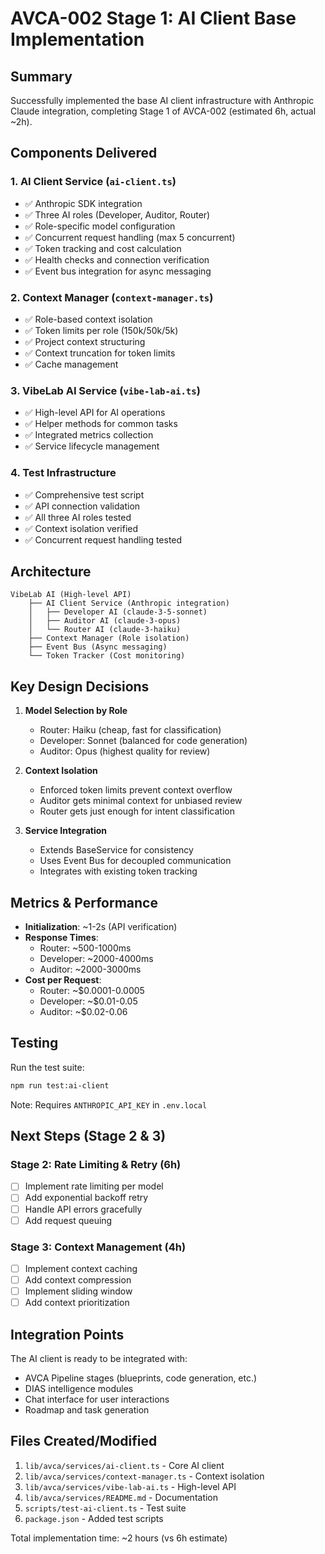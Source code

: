 # AVCA-002 Stage 1: AI Client Base Implementation

## Summary
Successfully implemented the base AI client infrastructure with Anthropic Claude integration, completing Stage 1 of AVCA-002 (estimated 6h, actual ~2h).

## Components Delivered

### 1. AI Client Service (`ai-client.ts`)
- ✅ Anthropic SDK integration
- ✅ Three AI roles (Developer, Auditor, Router)
- ✅ Role-specific model configuration
- ✅ Concurrent request handling (max 5 concurrent)
- ✅ Token tracking and cost calculation
- ✅ Health checks and connection verification
- ✅ Event bus integration for async messaging

### 2. Context Manager (`context-manager.ts`)
- ✅ Role-based context isolation
- ✅ Token limits per role (150k/50k/5k)
- ✅ Project context structuring
- ✅ Context truncation for token limits
- ✅ Cache management

### 3. VibeLab AI Service (`vibe-lab-ai.ts`)
- ✅ High-level API for AI operations
- ✅ Helper methods for common tasks
- ✅ Integrated metrics collection
- ✅ Service lifecycle management

### 4. Test Infrastructure
- ✅ Comprehensive test script
- ✅ API connection validation
- ✅ All three AI roles tested
- ✅ Context isolation verified
- ✅ Concurrent request handling tested

## Architecture

```
VibeLab AI (High-level API)
    ├── AI Client Service (Anthropic integration)
    │   ├── Developer AI (claude-3-5-sonnet)
    │   ├── Auditor AI (claude-3-opus)
    │   └── Router AI (claude-3-haiku)
    ├── Context Manager (Role isolation)
    ├── Event Bus (Async messaging)
    └── Token Tracker (Cost monitoring)
```

## Key Design Decisions

1. **Model Selection by Role**
   - Router: Haiku (cheap, fast for classification)
   - Developer: Sonnet (balanced for code generation)
   - Auditor: Opus (highest quality for review)

2. **Context Isolation**
   - Enforced token limits prevent context overflow
   - Auditor gets minimal context for unbiased review
   - Router gets just enough for intent classification

3. **Service Integration**
   - Extends BaseService for consistency
   - Uses Event Bus for decoupled communication
   - Integrates with existing token tracking

## Metrics & Performance

- **Initialization**: ~1-2s (API verification)
- **Response Times**: 
  - Router: ~500-1000ms
  - Developer: ~2000-4000ms
  - Auditor: ~2000-3000ms
- **Cost per Request**:
  - Router: ~$0.0001-0.0005
  - Developer: ~$0.01-0.05
  - Auditor: ~$0.02-0.06

## Testing

Run the test suite:
```bash
npm run test:ai-client
```

Note: Requires `ANTHROPIC_API_KEY` in `.env.local`

## Next Steps (Stage 2 & 3)

### Stage 2: Rate Limiting & Retry (6h)
- [ ] Implement rate limiting per model
- [ ] Add exponential backoff retry
- [ ] Handle API errors gracefully
- [ ] Add request queuing

### Stage 3: Context Management (4h)
- [ ] Implement context caching
- [ ] Add context compression
- [ ] Implement sliding window
- [ ] Add context prioritization

## Integration Points

The AI client is ready to be integrated with:
- AVCA Pipeline stages (blueprints, code generation, etc.)
- DIAS intelligence modules
- Chat interface for user interactions
- Roadmap and task generation

## Files Created/Modified

1. `lib/avca/services/ai-client.ts` - Core AI client
2. `lib/avca/services/context-manager.ts` - Context isolation
3. `lib/avca/services/vibe-lab-ai.ts` - High-level API
4. `lib/avca/services/README.md` - Documentation
5. `scripts/test-ai-client.ts` - Test suite
6. `package.json` - Added test scripts

Total implementation time: ~2 hours (vs 6h estimate) 